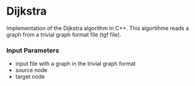 # Dijkstra
Implementation of the Dijkstra algorithm in C++. This algortihme reads a graph from a trivial graph format file (tgf file). 

### Input Parameters
* input file with a graph in the trivial graph format
* source node 
* target node
